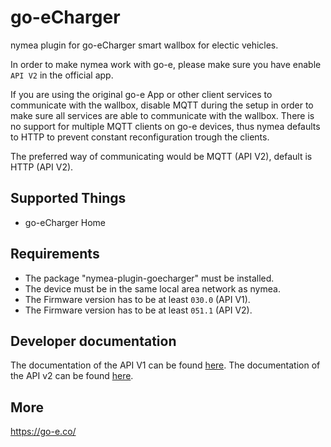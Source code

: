 # go-eCharger

nymea plugin for go-eCharger smart wallbox for electic vehicles.

In order to make nymea work with go-e, please make sure you have enable `API V2` in the official app.

If you are using the original go-e App or other client services to communicate with the wallbox, disable MQTT during the setup in order to make sure all services are able to communicate with the wallbox. There is no support for multiple MQTT clients on go-e devices, thus nymea defaults to HTTP to prevent constant reconfiguration trough the clients.

The preferred way of communicating would be MQTT (API V2), default is HTTP (API V2).

## Supported Things

* go-eCharger Home

## Requirements

* The package "nymea-plugin-goecharger" must be installed.
* The device must be in the same local area network as nymea.
* The Firmware version has to be at least `030.0` (API V1).
* The Firmware version has to be at least `051.1` (API V2).

## Developer documentation

The documentation of the API V1 can be found [here](https://github.com/goecharger/go-eCharger-API-v1).
The documentation of the API v2 can be found [here](https://github.com/goecharger/go-eCharger-API-v2).

## More

https://go-e.co/

